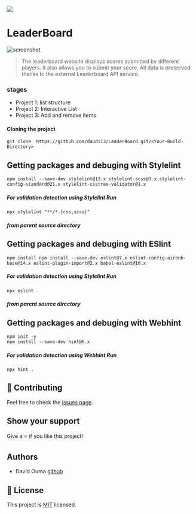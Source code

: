 ![](https://img.shields.io/badge/Microverse-blueviolet)

# LeaderBoard

![screenshot](./src/leaderBoard.png)

> The leaderboard website displays scores submitted by different players. it also allows you to submit your score. All data is preserved thanks to the external Leaderboard API service.

### stages

- Project 1: list structure
- Project 2: Interactive List
- Project 3: Add and remove items

#### Cloning the project
```
git clone  https://github.com/daudi13/LeaderBoard.git/<Your-Build-Directory>
```

## Getting packages and debuging with Stylelint
```
npm install --save-dev stylelint@13.x stylelint-scss@3.x stylelint-config-standard@21.x stylelint-csstree-validator@1.x
```
##### For validation detection using Stylelint Run
```
npx stylelint "**/*.{css,scss}"
```
##### from parent source directory

## Getting packages and debuging with ESlint
```
npm install npm install --save-dev eslint@7.x eslint-config-airbnb-base@14.x eslint-plugin-import@2.x babel-eslint@10.x
```
##### For validation detection using Stylelint Run
```
npx eslint .
```
##### from parent source directory

## Getting packages and debuging with Webhint
```
npm init -y
npm install --save-dev hint@6.x
```
##### For validation detection using Webhint Run
```
npx hint .
```

 ## 🤝 Contributing

Feel free to check the [issues page](../../issues/).

## Show your support

Give a ⭐️ if you like this project!

## Authors

- David Ouma [github](https://github.com/daudi13)
## 📝 License

This project is [MIT](./LICENCE) licensed.